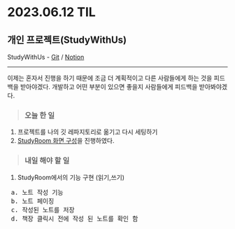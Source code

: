 # 2023.06.12 TIL #
## 개인 프로젝트(StudyWithUs)
StudyWithUs - [Git](https://github.com/vaynel/StudyWithUs) / [Notion](https://www.notion.so/ssp04041/Study-With-Us-f25eb491b0dd4f20a33a409b5ce27d4e?pvs=4)<hr>
이제는 혼자서 진행을 하기 때문에 조금 더 계획적이고 다른 사람들에게 하는 것을 피드백을 받아야겠다. 개발하고 어떤 부분이 있으면 좋을지 사람들에게 피드백을 받아봐야겠다.<br>
  
> ### 오늘 한 일 
1. 프로젝트를 나의 깃 레파지토리로 옮기고 다시 세팅하기 
2. [StudyRoom 화면 구성](https://www.notion.so/ssp04041/StudyRooom-16ebdf80d9cf4f31a4f3dbd4889b2807?pvs=4)을 진행하였다.

> ### 내일 해야 할 일 
1. StudyRoom에서의 기능 구현 (읽기,쓰기)
 <pre>
 a. 노트 작성 기능  
 b. 노트 페이징  
 c. 작성된 노트를 저장
 d. 책장 클릭시 전에 작성 된 노트를 확인 함
</pre>